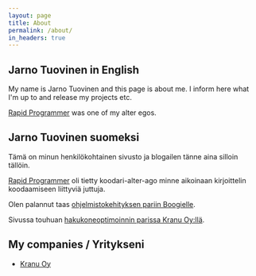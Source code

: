 ```yaml
---
layout: page
title: About
permalink: /about/
in_headers: true
---
```


## Jarno Tuovinen in English

My name is Jarno Tuovinen and this page is about me. I inform here what I'm up to and release my projects etc.

[Rapid Programmer][rapidprogrammer] was one of my alter egos.

## Jarno Tuovinen suomeksi

Tämä on minun henkilökohtainen sivusto ja blogailen tänne aina silloin tällöin.

[Rapid Programmer][rapidprogrammer] oli tietty koodari-alter-ago minne aikoinaan kirjoittelin koodaamiseen liittyviä juttuja.

Olen palannut taas [ohjelmistokehityksen pariin Boogielle][boogie].

Sivussa touhuan [hakukoneoptimoinnin parissa Kranu Oy:llä][kranu].

## My companies / Yritykseni

* [Kranu Oy][kranu]

[rapidprogrammer]: http://rapidprogrammer.com
[kranu]: https://www.kranu.fi
[boogie]: https://boogiesoftware.com/

